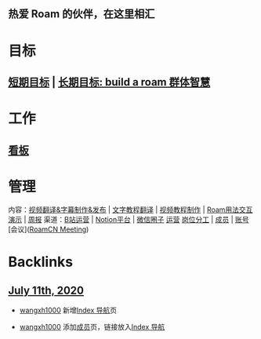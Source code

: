 ## 热爱 Roam 的伙伴，在这里相汇
# 目标
[短期目标](<短期目标.md>) | [长期目标: build a roam 群体智慧](<长期目标: build a roam 群体智慧.md>)
--------------------------------------------------------------------------------
# 工作
[看板](https://roamresearch.com/#/app/victor-wu/page/OtjPGo9ON)
--------------------------------------------------------------------------------
# 管理
内容：[视频翻译&字幕制作&发布](<视频翻译&字幕制作&发布.md>) | [文字教程翻译](<文字教程翻译.md>) | [视频教程制作](<视频教程制作.md>) | [Roam用法交互演示](<Roam用法交互演示.md>) | [周报](<周报.md>)
渠道：[B站运营](<B站运营.md>) | [Notion平台](<Notion平台.md>) | [微信圈子](<微信圈子.md>)
[运营](<运营.md>)
[岗位分工](<岗位分工.md>)  | [成员](<成员.md>) | [账号](https://gg9cqwfhs9.feishu.cn/docs/doccnatvKa2Whxuc5dXj2XqJzMf#)
[会议]([RoamCN Meeting](<RoamCN Meeting.md>))

# Backlinks
## [July 11th, 2020](<July 11th, 2020.md>)
- [wangxh1000](<wangxh1000.md>) 新增[Index 导航](<Index 导航.md>)页

- [wangxh1000](<wangxh1000.md>) 添加[成员](<成员.md>)页，链接放入[Index 导航](<Index 导航.md>)

